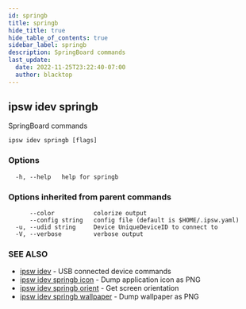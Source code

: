 ```yaml
---
id: springb
title: springb
hide_title: true
hide_table_of_contents: true
sidebar_label: springb
description: SpringBoard commands
last_update:
  date: 2022-11-25T23:22:40-07:00
  author: blacktop
---
```

## ipsw idev springb

SpringBoard commands

```
ipsw idev springb [flags]
```

### Options

```
  -h, --help   help for springb
```

### Options inherited from parent commands

```
      --color           colorize output
      --config string   config file (default is $HOME/.ipsw.yaml)
  -u, --udid string     Device UniqueDeviceID to connect to
  -V, --verbose         verbose output
```

### SEE ALSO

* [ipsw idev](/docs/cli/ipsw/idev)	 - USB connected device commands
* [ipsw idev springb icon](/docs/cli/ipsw/idev/springb/icon)	 - Dump application icon as PNG
* [ipsw idev springb orient](/docs/cli/ipsw/idev/springb/orient)	 - Get screen orientation
* [ipsw idev springb wallpaper](/docs/cli/ipsw/idev/springb/wallpaper)	 - Dump wallpaper as PNG

